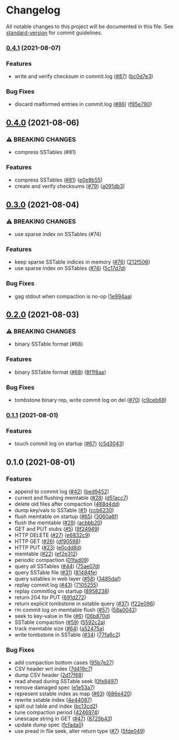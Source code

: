 # Changelog

All notable changes to this project will be documented in this file. See [standard-version](https://github.com/conventional-changelog/standard-version) for commit guidelines.

### [0.4.1](https://github.com/Terkwood/AugustDB/compare/v0.4.0...v0.4.1) (2021-08-07)


### Features

* write and verify checksum in commit.log ([#87](https://github.com/Terkwood/AugustDB/issues/87)) ([bc0d7e3](https://github.com/Terkwood/AugustDB/commit/bc0d7e351bf20d2928aa2b8af987a2ef638826ea))


### Bug Fixes

* discard malformed entries in commit.log ([#86](https://github.com/Terkwood/AugustDB/issues/86)) ([f95e790](https://github.com/Terkwood/AugustDB/commit/f95e790c577a54a6f9ae3e9e269463da50334e6c))

## [0.4.0](https://github.com/Terkwood/AugustDB/compare/v0.3.0...v0.4.0) (2021-08-06)


### ⚠ BREAKING CHANGES

* compress SSTables (#81)

### Features

* compress SSTables ([#81](https://github.com/Terkwood/AugustDB/issues/81)) ([e0e8b55](https://github.com/Terkwood/AugustDB/commit/e0e8b551f36dc7cff9968770ecad3d2a3a014152))
* create and verify checksums ([#79](https://github.com/Terkwood/AugustDB/issues/79)) ([a091db3](https://github.com/Terkwood/AugustDB/commit/a091db39e9f9644dad8d5092dedf624d2ef5b7c5))

## [0.3.0](https://github.com/Terkwood/AugustDB/compare/v0.2.0...v0.3.0) (2021-08-04)


### ⚠ BREAKING CHANGES

* use sparse index on SSTables (#74)

### Features

* keep sparse SSTable indices in memory ([#76](https://github.com/Terkwood/AugustDB/issues/76)) ([212f506](https://github.com/Terkwood/AugustDB/commit/212f5062e7088a81b4a75437594dfd8cc84a3f51))
* use sparse index on SSTables ([#74](https://github.com/Terkwood/AugustDB/issues/74)) ([5c17d7d](https://github.com/Terkwood/AugustDB/commit/5c17d7df873b83fbb603f2693fb71208841c4c52))


### Bug Fixes

* gag stdout when compaction is no-op ([1e994aa](https://github.com/Terkwood/AugustDB/commit/1e994aafd985af9f61665a4cbc52defd65b036ca))

## [0.2.0](https://github.com/Terkwood/AugustDB/compare/v0.1.1...v0.2.0) (2021-08-03)


### ⚠ BREAKING CHANGES

* binary SSTable format (#68)

### Features

* binary SSTable format ([#68](https://github.com/Terkwood/AugustDB/issues/68)) ([8f1f8aa](https://github.com/Terkwood/AugustDB/commit/8f1f8aa732b7e10496a656ac5c7b842dac1bb10d))


### Bug Fixes

* tombstone binary rep, write commit log on del ([#70](https://github.com/Terkwood/AugustDB/issues/70)) ([c9ceb68](https://github.com/Terkwood/AugustDB/commit/c9ceb68330c4e2832b864b6887e00c12ff95e387))

### [0.1.1](https://github.com/Terkwood/AugustDB/compare/v0.1.0...v0.1.1) (2021-08-01)


### Features

* touch commit log on startup ([#67](https://github.com/Terkwood/AugustDB/issues/67)) ([c5d3043](https://github.com/Terkwood/AugustDB/commit/c5d304325d47d3c3b919454f01fa4df43a2a8fe2))

## 0.1.0 (2021-08-01)


### Features

* append to commit log ([#42](https://github.com/Terkwood/AugustDB/issues/42)) ([bed9452](https://github.com/Terkwood/AugustDB/commit/bed9452a3623d81437c221d527cec2a7d4a4405a))
* current and flushing memtable ([#28](https://github.com/Terkwood/AugustDB/issues/28)) ([d51acc7](https://github.com/Terkwood/AugustDB/commit/d51acc733d90b1fa84b80e91c1c6c412d138eedb))
* delete old files after compaction ([488d4dd](https://github.com/Terkwood/AugustDB/commit/488d4dd2fbe387bb7ba2956064c2ce6c260a7059))
* dump key/vals to SSTable ([#1](https://github.com/Terkwood/AugustDB/issues/1)) ([ccb6230](https://github.com/Terkwood/AugustDB/commit/ccb62308d3a5a5a7eb2ae8e60acfdbb750cf4f0c))
* flush memtable on startup ([#65](https://github.com/Terkwood/AugustDB/issues/65)) ([3060a6f](https://github.com/Terkwood/AugustDB/commit/3060a6f8794d0a252f7dea8f342a0ac3f267832d))
* flush the memtable ([#29](https://github.com/Terkwood/AugustDB/issues/29)) ([acbbb20](https://github.com/Terkwood/AugustDB/commit/acbbb2094145b273bc44ddac7147dc87ca5d3f02))
* GET and PUT stubs ([#5](https://github.com/Terkwood/AugustDB/issues/5)) ([8f24949](https://github.com/Terkwood/AugustDB/commit/8f249495902e8316f40b0899eea55c0148c4ae7e))
* HTTP DELETE ([#27](https://github.com/Terkwood/AugustDB/issues/27)) ([e6832c9](https://github.com/Terkwood/AugustDB/commit/e6832c985fb040aff3835e749a1d61eeddf08f85))
* HTTP GET ([#26](https://github.com/Terkwood/AugustDB/issues/26)) ([df90598](https://github.com/Terkwood/AugustDB/commit/df905986f88a5a2d3c0156a1dfd29c6e32544509))
* HTTP PUT ([#23](https://github.com/Terkwood/AugustDB/issues/23)) ([e0cdd8d](https://github.com/Terkwood/AugustDB/commit/e0cdd8d261359ab238c4d24e21ee8f1ec3b7eb17))
* memtable ([#22](https://github.com/Terkwood/AugustDB/issues/22)) ([ef2e312](https://github.com/Terkwood/AugustDB/commit/ef2e3124e9b08dbc799c74e62da739150b65ca0c))
* periodic compaction ([01fad09](https://github.com/Terkwood/AugustDB/commit/01fad099c99e9c86ceee35f4d2d34cf13864e13a))
* query all SSTables ([#44](https://github.com/Terkwood/AugustDB/issues/44)) ([75ae07d](https://github.com/Terkwood/AugustDB/commit/75ae07d4c19f52962409340ba163819cdbd69833))
* query SSTable file ([#31](https://github.com/Terkwood/AugustDB/issues/31)) ([81484fe](https://github.com/Terkwood/AugustDB/commit/81484fe50f91126a6379f3bf6c330b8ca0ad60a7))
* query sstables in web layer ([#58](https://github.com/Terkwood/AugustDB/issues/58)) ([3485daf](https://github.com/Terkwood/AugustDB/commit/3485dafe391b2411d6c936fd34904648dbb783d9))
* replay commit log ([#43](https://github.com/Terkwood/AugustDB/issues/43)) ([7105255](https://github.com/Terkwood/AugustDB/commit/7105255bde60d221da5abef890832823d81193ed))
* replay commitlog on startup ([8958238](https://github.com/Terkwood/AugustDB/commit/89582383e5b8c7f54a4b2394af15054394015fc0))
* return 204 for PUT ([691d272](https://github.com/Terkwood/AugustDB/commit/691d272076bb568b21ecc4cf9fd18406db0c82d5))
* return explicit tombstone in sstable query ([#37](https://github.com/Terkwood/AugustDB/issues/37)) ([f22e096](https://github.com/Terkwood/AugustDB/commit/f22e096cd00a9089f62017e57b10b5cdbf7d0b94))
* rm commit log on memtable flush ([#57](https://github.com/Terkwood/AugustDB/issues/57)) ([58a0042](https://github.com/Terkwood/AugustDB/commit/58a0042a67237ef054b1faa4e18af4fc51201433))
* seek to key-value in file ([#6](https://github.com/Terkwood/AugustDB/issues/6)) ([06b870d](https://github.com/Terkwood/AugustDB/commit/06b870d80990b5222629fa0b31a02925403caf9c))
* SSTable compaction ([#59](https://github.com/Terkwood/AugustDB/issues/59)) ([5592c2a](https://github.com/Terkwood/AugustDB/commit/5592c2ab4fe1ee6b38d564b84ec8ab054f43daae))
* track memtable size ([#64](https://github.com/Terkwood/AugustDB/issues/64)) ([a52475a](https://github.com/Terkwood/AugustDB/commit/a52475a03b0c50170602658fd21641f37196f888))
* write tombstone in SSTable ([#34](https://github.com/Terkwood/AugustDB/issues/34)) ([77fa6c2](https://github.com/Terkwood/AugustDB/commit/77fa6c20aae674f3ac97e3d8b294c68f05f402a4))


### Bug Fixes

* add compaction bottom cases ([95b7e27](https://github.com/Terkwood/AugustDB/commit/95b7e2797398569005c210f47223bc64f4a14c8c))
* CSV header wrt index ([7d419c7](https://github.com/Terkwood/AugustDB/commit/7d419c738695b00be7acbaf86f25c8d9b8fb2d97))
* dump CSV header ([2d17f68](https://github.com/Terkwood/AugustDB/commit/2d17f6826990ab6cdc0c8a74f9b8042ab2339a9a))
* read ahead during SSTable seek ([0fe8497](https://github.com/Terkwood/AugustDB/commit/0fe84976c95da0597402019fca2bda990d905195))
* remove damaged spec ([e1e53a7](https://github.com/Terkwood/AugustDB/commit/e1e53a7d957ab97527e4aa4199f3e7169d652caa))
* represent sstable index as map ([#63](https://github.com/Terkwood/AugustDB/issues/63)) ([686e420](https://github.com/Terkwood/AugustDB/commit/686e420f0fdab9e7e36f26d9faf9a9efbf58ba71))
* rewrite sstable index ([4e44087](https://github.com/Terkwood/AugustDB/commit/4e44087a66dafe470068981236866e15fd94e3e7))
* split out table and index ([bc13cd2](https://github.com/Terkwood/AugustDB/commit/bc13cd2f655d310c3226150bfca719249310fa6f))
* tune compaction period ([4246974](https://github.com/Terkwood/AugustDB/commit/4246974151f3f033903f7751a8ea23a4c4f2434f))
* unescape string in GET ([#47](https://github.com/Terkwood/AugustDB/issues/47)) ([8725b43](https://github.com/Terkwood/AugustDB/commit/8725b43d5d90310b95dd5a7b792f9f5f0b7d770f))
* update dump spec ([fcfada0](https://github.com/Terkwood/AugustDB/commit/fcfada06d6bac8be87dc6544f0c19a40a25a254d))
* use pread in file seek, alter return type ([#7](https://github.com/Terkwood/AugustDB/issues/7)) ([5fde049](https://github.com/Terkwood/AugustDB/commit/5fde049955906e651062178e148a990930df4ab4))
